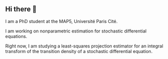 ## Hi there 👋

I am a PhD student at the MAP5, Université Paris Cité.

I am working on nonparametric estimation for stochastic differential equations.

Right now, I am studying a least-squares projection estimator for an integral transform of the transition density of a stochastic differential equation.

<!--
**felixschuerzinger/felixschuerzinger** is a ✨ _special_ ✨ repository because its `README.md` (this file) appears on your GitHub profile.

Here are some ideas to get you started:

- 🔭 I’m currently working on ...
- 🌱 I’m currently learning ...
- 👯 I’m looking to collaborate on ...
- 🤔 I’m looking for help with ...
- 💬 Ask me about ...
- 📫 How to reach me: ...
- 😄 Pronouns: ...
- ⚡ Fun fact: ...
-->
